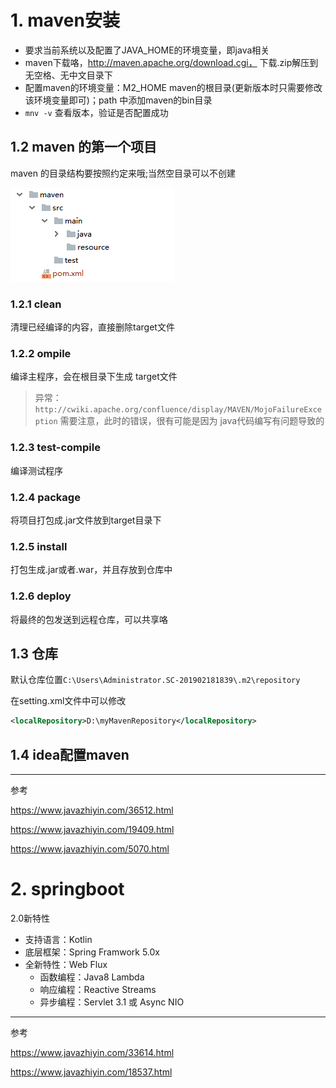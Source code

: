 # 1. maven安装

- 要求当前系统以及配置了JAVA_HOME的环境变量，即java相关
- maven下载咯，http://maven.apache.org/download.cgi， 下载.zip解压到无空格、无中文目录下
- 配置maven的环境变量：M2_HOME maven的根目录(更新版本时只需要修改该环境变量即可)；path 中添加maven的bin目录
- `mnv -v` 查看版本，验证是否配置成功

## 1.2 maven 的第一个项目

maven 的目录结构要按照约定来哦;当然空目录可以不创建

![maven约定的目录结构](img/01.jpg)

### 1.2.1 clean

清理已经编译的内容，直接删除target文件

### 1.2.2 ompile

编译主程序，会在根目录下生成 target文件

>异常：`http://cwiki.apache.org/confluence/display/MAVEN/MojoFailureException`
>需要注意，此时的错误，很有可能是因为 java代码编写有问题导致的

### 1.2.3 test-compile

编译测试程序

### 1.2.4 package

将项目打包成.jar文件放到target目录下

### 1.2.5 install

打包生成.jar或者.war，并且存放到仓库中

### 1.2.6 deploy

将最终的包发送到远程仓库，可以共享咯

## 1.3 仓库

默认仓库位置`C:\Users\Administrator.SC-201902181839\.m2\repository`

在setting.xml文件中可以修改

```xml
<localRepository>D:\myMavenRepository</localRepository>
```

## 1.4 idea配置maven


---
参考

https://www.javazhiyin.com/36512.html

https://www.javazhiyin.com/19409.html

https://www.javazhiyin.com/5070.html

# 2. springboot

2.0新特性

- 支持语言：Kotlin
- 底层框架：Spring Framwork 5.0x
- 全新特性：Web Flux
    - 函数编程：Java8 Lambda
    - 响应编程：Reactive Streams
    - 异步编程：Servlet 3.1 或 Async NIO  





---
参考

https://www.javazhiyin.com/33614.html

https://www.javazhiyin.com/18537.html
